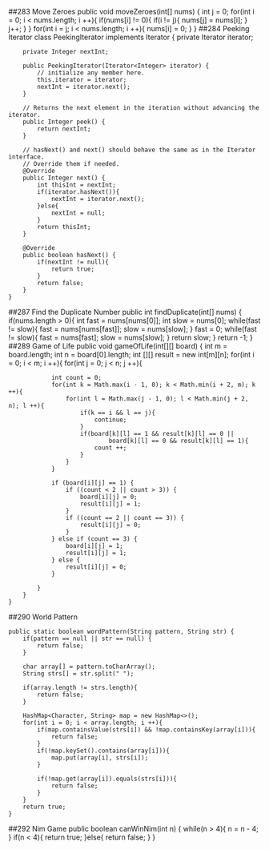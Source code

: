 ##283	Move Zeroes
	public void moveZeroes(int[] nums) {
        int j = 0;
        for(int i = 0; i < nums.length; i ++){
            if(nums[i] != 0){
                if(i != j){
                    nums[j] = nums[i];
                }
                j++;
            }
        }
        for(int i = j; i < nums.length; i ++){
            nums[i] = 0;
        }
    }
##284	Peeking Iterator
	class PeekingIterator implements Iterator<Integer> {
		private Iterator<Integer> iterator;
	
	    private Integer nextInt;
	
	    public PeekingIterator(Iterator<Integer> iterator) {
	        // initialize any member here.
	        this.iterator = iterator;
	        nextInt = iterator.next();
	    }
	
	    // Returns the next element in the iteration without advancing the iterator.
	    public Integer peek() {
	        return nextInt;
	    }
	
	    // hasNext() and next() should behave the same as in the Iterator interface.
	    // Override them if needed.
	    @Override
	    public Integer next() {
	        int thisInt = nextInt;
	        if(iterator.hasNext()){
	            nextInt = iterator.next();
	        }else{
	            nextInt = null;
	        }
	        return thisInt;
	    }
	
	    @Override
	    public boolean hasNext() {
	        if(nextInt != null){
	            return true;
	        }
	        return false;
	    }
	}

##287 Find the Duplicate Number
	public int findDuplicate(int[] nums) {
        if(nums.length > 0){
            int fast = nums[nums[0]];
            int slow = nums[0];
            while(fast != slow){
                fast = nums[nums[fast]];
                slow = nums[slow];
            }
           fast = 0;
           while(fast != slow){
               fast = nums[fast];
               slow = nums[slow];
           }
           return slow;
        }
        return -1;
    }
##289 Game of Life
	public void gameOfLife(int[][] board) {
        int m = board.length;
        int n = board[0].length;
        int [][] result = new int[m][n];
        for(int i = 0; i < m; i ++){
            for(int j = 0; j < n; j ++){

                int count = 0;
                for(int k = Math.max(i - 1, 0); k < Math.min(i + 2, m); k ++){
                    for(int l = Math.max(j - 1, 0); l < Math.min(j + 2, n); l ++){
                        if(k == i && l == j){
                            continue;
                        }
                        if(board[k][l] == 1 && result[k][l] == 0 ||
                                board[k][l] == 0 && result[k][l] == 1){
                            count ++;
                        }
                    }
                }

                if (board[i][j] == 1) {
                    if ((count < 2 || count > 3)) {
                        board[i][j] = 0;
                        result[i][j] = 1;
                    }
                    if ((count == 2 || count == 3)) {
                        result[i][j] = 0;
                    }
                } else if (count == 3) {
                    board[i][j] = 1;
                    result[i][j] = 1;
                } else {
                    result[i][j] = 0;
                }
                
            }
        }
    }
##290 World Pattern

	public static boolean wordPattern(String pattern, String str) {
        if(pattern == null || str == null) {
            return false;
        }

        char array[] = pattern.toCharArray();
        String strs[] = str.split(" ");

        if(array.length != strs.length){
            return false;
        }

        HashMap<Character, String> map = new HashMap<>();
        for(int i = 0; i < array.length; i ++){
            if(map.containsValue(strs[i]) && !map.containsKey(array[i])){
                return false;
            }
            if(!map.keySet().contains(array[i])){
                map.put(array[i], strs[i]);
            }

            if(!map.get(array[i]).equals(strs[i])){
                return false;
            }
        }
        return true;
    }
##292	Nim Game
    public boolean canWinNim(int n) {
	    while(n > 4){
	        n = n - 4;
	    }
	    if(n < 4){
	        return true;
	    }else{
	        return false;
	    }
    }

